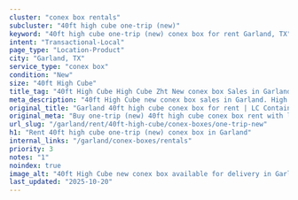 ```yaml
---
cluster: "conex box rentals"
subcluster: "40ft high cube one-trip (new)"
keyword: "40ft high cube one-trip (new) conex box for rent Garland, TX"
intent: "Transactional-Local"
page_type: "Location-Product"
city: "Garland, TX"
service_type: "conex box"
condition: "New"
size: "40ft High Cube"
title_tag: "40ft High Cube High Cube Zht New conex box Sales in Garland | LC Container"
meta_description: "40ft High Cube new conex box sales in Garland. High cube containers with extra height. Fast delivery, competitive pricing. Serving conex boxes area. Quote ID: 1DD. Call (214) 524-4168 for your free quote today."
original_title: "Garland 40ft high cube conex box for rent | LC Container"
original_meta: "Buy one-trip (new) 40ft high cube conex box rent with local delivery in Garland, TX. LC Container — local Since 2003. Request a fast quote today."
url_slug: "/garland/rent/40ft-high-cube/conex-boxes/one-trip-new"
h1: "Rent 40ft high cube one-trip (new) conex box in Garland"
internal_links: "/garland/conex-boxes/rentals"
priority: 3
notes: "1"
noindex: true
image_alt: "40ft High Cube new conex box available for delivery in Garland"
last_updated: "2025-10-20"
---
```


<!-- TODO: Add unique city/inventory copy, images, and internal links here. -->
